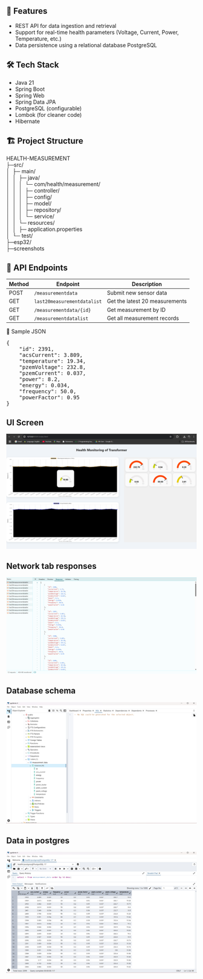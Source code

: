 ## 📌 Features

- REST API for data ingestion and retrieval
- Support for real-time health parameters (Voltage, Current, Power, Temperature, etc.)
- Data persistence using a relational database PostgreSQL

## 🛠️ Tech Stack

- Java 21
- Spring Boot
- Spring Web
- Spring Data JPA
- PostgreSQL (configurable)
- Lombok (for cleaner code)
- Hibernate

## 🏗️ Project Structure
HEALTH-MEASUREMENT<br>
├─src/<br>
│ &nbsp;├─ main/<br>
│ &nbsp;│ &nbsp;├─ java/<br>
│ &nbsp;│ &nbsp;│ &nbsp;└─ com/health/measurement/<br>
│ &nbsp;│ &nbsp;│ &nbsp;├─ controller/<br>
│ &nbsp;│ &nbsp;│ &nbsp;├─ config/ <br>
│ &nbsp;│ &nbsp;│ &nbsp;├─ model/<br>
│ &nbsp;│ &nbsp;│ &nbsp;├─ repository/<br>
│ &nbsp;│ &nbsp;│ &nbsp;└─ service/<br>
│ &nbsp;│ &nbsp;└─ resources/<br>
│ &nbsp;│ &nbsp;├─ application.properties<br>
│ &nbsp;└─ test/<br>
├─esp32/<br>
├─screenshots

## 📡 API Endpoints
| Method | Endpoint                  | Description                 |
| ------ | ------------------------- | --------------------------- |
| POST   | `/measurementdata`        | Submit new sensor data      |
| GET    | `last20measurementdatalist`        | Get the latest 20 measurements |
| GET    | `/measurementdata/{id}`   | Get measurement by ID       |
| GET    | `/measurementdatalist` | Get all measurement records  |

🧪 Sample JSON
<pre>
{
    "id": 2391,
    "acsCurrent": 3.809,
    "temperature": 19.34,
    "pzemVoltage": 232.8,
    "pzemCurrent": 0.037,
    "power": 8.2,
    "energy": 0.034,
    "frequency": 50.0,
    "powerFactor": 0.95
}
</pre>


## UI Screen
![ UI Screen ](./screenshots/ui_screen.png)
## Network tab responses
![ Network Tab ](./screenshots/network_tab.png)
## Database schema
![ Database schema ](./screenshots/schema.png)
## Data in postgres 
![ Network Tab ](./screenshots/database.png)